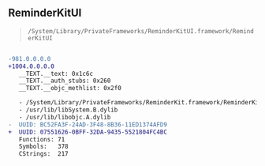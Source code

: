 ## ReminderKitUI

> `/System/Library/PrivateFrameworks/ReminderKitUI.framework/ReminderKitUI`

```diff

-981.0.0.0.0
+1004.0.0.0.0
   __TEXT.__text: 0x1c6c
   __TEXT.__auth_stubs: 0x260
   __TEXT.__objc_methlist: 0x2f0

   - /System/Library/PrivateFrameworks/ReminderKit.framework/ReminderKit
   - /usr/lib/libSystem.B.dylib
   - /usr/lib/libobjc.A.dylib
-  UUID: BC52FA3F-24AD-3F48-8B36-11ED1374AFD9
+  UUID: 07551626-0BFF-32DA-9435-5521804FC4BC
   Functions: 71
   Symbols:   378
   CStrings:  217

```

